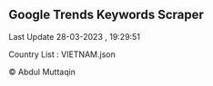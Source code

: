 

## Google Trends Keywords Scraper 
 
Last Update 28-03-2023 , 19:29:51

Country List :
VIETNAM.json



© Abdul Muttaqin 
